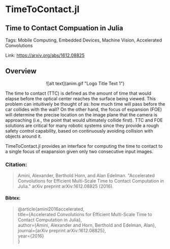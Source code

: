<!--[![Build Status](https://travis-ci.org/aamini/TimeToContact.jl.svg?branch=master)](https://travis-ci.org/aamini/TimeToContact.jl)

[![Coverage Status](https://coveralls.io/repos/aamini/TimeToContact.jl/badge.svg?branch=master&service=github)](https://coveralls.io/github/aamini/TimeToContact.jl?branch=master)

[![codecov.io](http://codecov.io/github/aamini/TimeToContact.jl/coverage.svg?branch=master)](http://codecov.io/github/aamini/TimeToContact.jl?branch=master)
-->

# TimeToContact.jl
## Time to Contact Compuation in Julia
Tags: Mobile Computing, Embedded Devices, Machine Vision, Accelerated Convolutions

Link: https://arxiv.org/abs/1612.08825

## Overview
<center>![alt text](anim.gif "Logo Title Text 1")</center>

The time to contact (TTC) is defined as the amount of time that would elapse before the optical center reaches the surface being viewed. This problem can intuitively be thought of as: how much time will pass before the car collides with the wall? On the other hand, the focus of expansion (FOE) will determine the precise location on the image plane that the camera is approaching (i.e., the point that would ultimately collide first). TTC and FOE solutions are critical for many robotic systems since they provide a rough safety control capability, based on continuously avoiding collision with objects around it.

TimeToContact.jl provides an interface for computing the time to contact to a single focus of exapansion given only two consecutive input images. 


### Citation:
> Amini, Alexander, Berthold Horn, and Alan Edelman. "Accelerated Convolutions for Efficient Multi-Scale Time to Contact Computation in Julia." arXiv preprint arXiv:1612.08825 (2016).<br>

#### Bibtex: 
> @article{amini2016accelerated, <br>
>    title={Accelerated Convolutions for Efficient Multi-Scale Time to Contact Computation in Julia}, <br>
>    author={Amini, Alexander and Horn, Berthold and Edelman, Alan}, <br>
> journal={arXiv preprint arXiv:1612.08825}, <br>
> year={2016} <br>
> }
